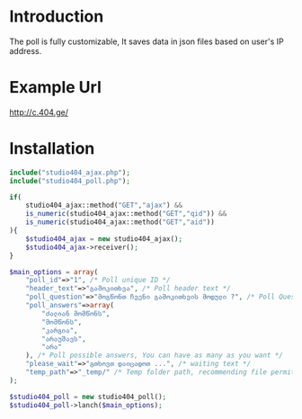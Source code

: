 # Introduction
The poll is fully customizable, It saves data in json files based on user's IP address.

# Example Url
http://c.404.ge/ 

# Installation
```php 
include("studio404_ajax.php"); 
include("studio404_poll.php"); 

if(
	studio404_ajax::method("GET","ajax") && 
	is_numeric(studio404_ajax::method("GET","qid")) && 
	is_numeric(studio404_ajax::method("GET","aid"))
){
	$studio404_ajax = new studio404_ajax(); 
	$studio404_ajax->receiver(); 
}

$main_options = array(
	"poll_id"=>"1", /* Poll unique ID */
	"header_text"=>"გამოკითხვა", /* Poll header text */
	"poll_question"=>"მოგწონთ ჩვენი გამოკითხვის მოდული ?", /* Poll Question */
	"poll_answers"=>array(
		"ძალიან მომწონს", 
		"მომწონს", 
		"კარგია",
		"არაუშავს", 
		"არა"
	), /* Poll possible answers, You can have as many as you want */
	"please_wait"=>"გთხოვთ დაიცადოთ ...", /* waiting text */
	"temp_path"=>"_temp/" /* Temp folder path, recommending file permition 0755 */
);

$studio404_poll = new studio404_poll(); 
$studio404_poll->lanch($main_options);
```